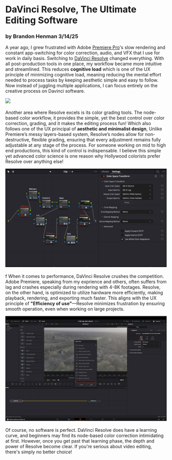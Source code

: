 # DaVinci Resolve, The Ultimate Editing Software
### by Brandon Henman 3/14/25


A year ago, I grew frustrated with Adobe [Premiere Pro](https://www.adobe.com/products/premiere.html)'s slow rendering and constant app-switching for color correction, audio, and VFX that I use for work in daily basis.  Switching to [DaVinci Resolve](https://www.blackmagicdesign.com/products/davinciresolve) changed everything. With all post-production tools in one place, my workflow became more intuitive and streamlined. This reduces **cognitive load** which is one of the UX principle of minimizing cognitive load, meaning reducing the mental effort needed to process tasks by keeping aesthetic simple and easy to follow. Now instead of juggling multiple applications, I can focus entirely on the creative process on Davinci software.


![](img1.jpg)
<br><br>
Another area where Resolve excels is its color grading tools. The node-based color workflow, it provides the simple, yet the best control over color correction, grading, and it makes the editing process fun! Which also follows one of the UX principal of **aesthetic and minimalist design**, Unlike Premiere’s messy layers-based system, Resolve’s nodes allow for non-destructive, flexible grading, ensuring that every adjustment remains fully adjustable at any stage of the process. For someone working on mid to high end productions, this kind of control is indispensable. I believe this simple yet advanced color science is one reason why Hollywood colorists prefer Resolve over anything else!

![](img2.jpg)
<br><br>f
When it comes to performance, DaVinci Resolve crushes the competition. Adobe Premiere, speaking from my exprience and others, often suffers from lag and crashes especially during rendering with 4-8K footages. Resolve, on the other hand, is optimized to utilize hardware more efficiently, making playback, rendering, and exporting much faster. This aligns with the UX principle of **"Efficiency of use"**—Resolve minimizes frustration by ensuring smooth operation, even when working on large projects.

![](img3.jpg)
<br><br>
Of course, no software is perfect. DaVinci Resolve does have a learning curve, and beginners may find its node-based color correction intimidating at first. However, once you get past that learning phase, the depth and power of Resolve become clear. If you're serious about video editing, there's simply no better choice!
